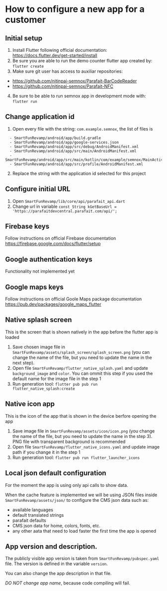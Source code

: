 # How to configure a new app for a customer

## Initial setup
1. Install Flutter following official documentation: https://docs.flutter.dev/get-started/install
2. Be sure you are able to run the demo counter flutter app created by: `flutter create`
3. Make sure git user has access to auxiliar repositories:
  - https://github.com/nitinpai-semnox/Parafait-BarCodeReader
  - https://github.com/nitinpai-semnox/Parafait-NFC 
4. Be sure to be able to run semnox app in development mode with: `flutter run`

## Change application id
1. Open every file with the string: `com.example.semnox`, the list of files is
```
  - SmartFunRevamp/android/app/build.gradle
  - SmartFunRevamp/android/app/google-services.json
  - SmartFunRevamp/android/app/src/debug/AndroidManifest.xml
  - SmartFunRevamp/android/app/src/main/AndroidManifest.xml
  - SmartFunRevamp/android/app/src/main/kotlin/com/example/semnox/MainActivity.kt
  - SmartFunRevamp/android/app/src/profile/AndroidManifest.xml
```
2. Replace the string with the application id selected for this project

## Configure initial URL
1. Open `SmartFunRevamp/lib/core/api/parafait_api.dart`
2. Change url in variable `const String kGetBaseUrl = 'https://parafaitdevcentral.parafait.com/api/';`

## Firebase keys
Follow instructions on official Firebase documentation https://firebase.google.com/docs/flutter/setup

## Google authentication keys
Functionality not implemented yet

## Google maps keys
Follow instructions on official Goole Maps package documentation https://pub.dev/packages/google_maps_flutter

## Native splash screen
This is the screen that is shown natively in the app before the flutter app is loaded
1. Save chosen image file in `SmartFunRevamp/assets/splash_screen/splash_screen.png` (you can change the name of the file, but you need to update the name in the next step).
2. Open file `SmartFunRevamp/flutter_native_splash.yaml` and update `background_image` and `color`. You can ommit this step if you used the default name for the image file in the step 1
4. Run generation tool: `flutter pub pub run flutter_native_splash:create`

## Native icon app
This is the icon of the app that is shown in the device berfore opening the app
1. Save image file in `SmartFunRevamp/assets/icon/icon.png` (you change the name of the file, but you need to update the name in the step 3). PNG file with transparent background is recommended
2. Open file `SmartFunRevamp/flutter_native_icons.yaml` and update image path if you change it in the step 1
3. Run generation tool: `flutter pub run flutter_launcher_icons`

## Local json default configuration
For the moment the app is using only api calls to show data.

When the cache feature is implemented we will be using JSON files inside `SmartFunRevamp/assets/json/` to configure the CMS json data such as: 
- available languages
- default translated strings
- parafait defaults
- CMS json data for home, colors, fonts, etc.
- any other aata that need to load faster the first time the app is opened

## App version and description.
The publicly visible app version is taken from `SmartFunRevamp/pubspec.yaml` file. The version is defined in the variable `version`. 

You can also change the app description in that file.

*DO NOT change app name*, because code compiling will fail.